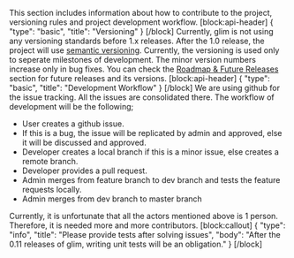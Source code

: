 This section includes information about how to contribute to the project, versioning rules and project development workflow.
[block:api-header]
{
  "type": "basic",
  "title": "Versioning"
}
[/block]
Currently, glim is not using any versioning standards before 1.x releases. After the 1.0 release, the project will use [semantic versioning](http://semver.org/). Currently, the versioning is used only  to seperate milestones of development. The minor version numbers increase only in bug fixes. You can check the [Roadmap & Future Releases](doc:roadmap) section for future releases and its versions.
[block:api-header]
{
  "type": "basic",
  "title": "Development Workflow"
}
[/block]
We are using github for the issue tracking. All the issues are consolidated there. The workflow of development will be the following;

- User creates a github issue.
- If this is a bug, the issue will be replicated by admin and approved, else it will be discussed and approved.
- Developer creates a local branch if this is a minor issue, else creates a remote branch.
- Developer provides a pull request.
- Admin merges from feature branch to dev branch and tests the feature requests locally.
- Admin merges from dev branch to master branch

Currently, it is unfortunate that all the actors mentioned above is 1 person. Therefore, it is needed more and more contributors.
[block:callout]
{
  "type": "info",
  "title": "Please provide tests after solving issues",
  "body": "After the 0.11 releases of glim, writing unit tests will be an obligation."
}
[/block]